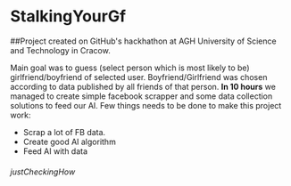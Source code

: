 # StalkingYourGf

##Project created on GitHub's hackhathon at AGH University of Science and Technology in Cracow. 

Main goal was to guess (select person which is most likely to be) girlfriend/boyfriend of selected user. 
Boyfriend/Girlfriend was chosen according to data published by all friends of that person.
**In 10 hours** we managed to create simple facebook scrapper and some data collection solutions to feed our AI.
Few things needs to be done to make this project work:
- Scrap a lot of FB data.
- Create good AI algorithm
- Feed AI with data


###### justCheckingHow
